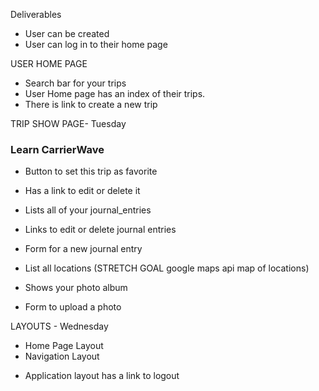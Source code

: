 Deliverables

- User can be created
- User can log in to their home page

USER HOME PAGE
- Search bar for your trips
- User Home page has an index of their trips.
- There is link to create a new trip

TRIP SHOW PAGE- Tuesday
### Learn CarrierWave ###
* Button to set this trip as favorite
* Has a link to edit or delete it
* Lists all of your journal_entries
* Links to edit or delete journal entries
* Form for a new journal entry
* List all locations (STRETCH GOAL google maps api map of locations)

* Shows your photo album
* Form to upload a photo



LAYOUTS - Wednesday
* Home Page Layout
* Navigation Layout
- Application layout has a link to logout
